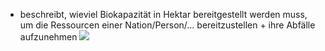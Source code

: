 - beschreibt, wieviel Biokapazität in Hektar bereitgestellt werden muss, um die Ressourcen einer Nation/Person/... bereitzustellen + ihre Abfälle aufzunehmen
![](Pasted%20image%2020241025100838.png)
